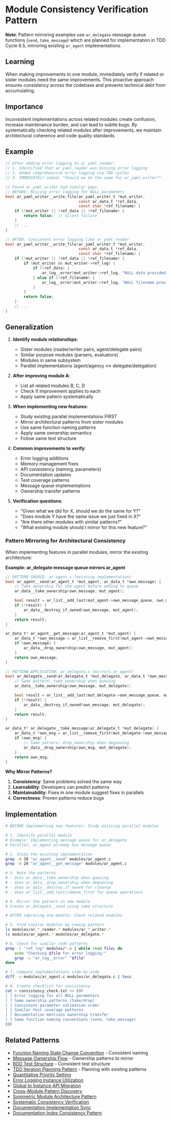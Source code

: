 # Module Consistency Verification Pattern

**Note**: Pattern mirroring examples use `ar_delegate` message queue functions (`send`, `take_message`) which are planned for implementation in TDD Cycle 6.5, mirroring existing `ar_agent` implementations.

## Learning
When making improvements to one module, immediately verify if related or sister modules need the same improvements. This proactive approach ensures consistency across the codebase and prevents technical debt from accumulating.

## Importance
Inconsistent implementations across related modules create confusion, increase maintenance burden, and can lead to subtle bugs. By systematically checking related modules after improvements, we maintain architectural coherence and code quality standards.

## Example
```c  // EXAMPLE: TDD Cycle 6.5 planned functions
// After adding error logging to ar_yaml_reader:
// 1. Identified that ar_yaml_reader was missing error logging
// 2. Added comprehensive error logging via TDD cycles
// 3. IMMEDIATELY asked: "Should we do the same for ar_yaml_writer?"

// Found ar_yaml_writer had similar gaps:
// BEFORE: Missing error logging for NULL parameters
bool ar_yaml_writer__write_file(ar_yaml_writer_t *mut_writer, 
                                const ar_data_t *ref_data, 
                                const char *ref_filename) {
    if (!mut_writer || !ref_data || !ref_filename) {
        return false;  // Silent failure
    }
    // ...
}

// AFTER: Consistent error logging like ar_yaml_reader
bool ar_yaml_writer__write_file(ar_yaml_writer_t *mut_writer,
                                const ar_data_t *ref_data,
                                const char *ref_filename) {
    if (!mut_writer || !ref_data || !ref_filename) {
        if (mut_writer && mut_writer->ref_log) {
            if (!ref_data) {
                ar_log__error(mut_writer->ref_log, "NULL data provided to YAML writer");
            } else if (!ref_filename) {
                ar_log__error(mut_writer->ref_log, "NULL filename provided to YAML writer");
            }
        }
        return false;
    }
    // ...
}
```

## Generalization
1. **Identify module relationships**:
   - Sister modules (reader/writer pairs, agent/delegate pairs)
   - Similar purpose modules (parsers, evaluators)
   - Modules in same subsystem
   - Parallel implementations (agent/agency ↔ delegate/delegation)

2. **After improving module A**:
   - List all related modules B, C, D
   - Check if improvement applies to each
   - Apply same pattern systematically

3. **When implementing new features**:
   - Study existing parallel implementations FIRST
   - Mirror architectural patterns from sister modules
   - Use same function naming patterns
   - Apply same ownership semantics
   - Follow same test structure

4. **Common improvements to verify**:
   - Error logging additions
   - Memory management fixes
   - API consistency (naming, parameters)
   - Documentation updates
   - Test coverage patterns
   - Message queue implementations
   - Ownership transfer patterns

5. **Verification questions**:
   - "Given what we did for X, should we do the same for Y?"
   - "Does module Y have the same issue we just fixed in X?"
   - "Are there other modules with similar patterns?"
   - "What existing module should I mirror for this new feature?"

### Pattern Mirroring for Architectural Consistency

When implementing features in parallel modules, mirror the existing architecture:

**Example: ar_delegate message queue mirrors ar_agent**

```c  // EXAMPLE: TDD Cycle 6.5 planned functions
// PATTERN SOURCE: ar_agent.c (existing implementation)
bool ar_agent__send(ar_agent_t *mut_agent, ar_data_t *own_message) {
    // Take ownership for the agent before adding to queue
    ar_data__take_ownership(own_message, mut_agent);

    bool result = ar_list__add_last(mut_agent->own_message_queue, own_message);
    if (!result) {
        ar_data__destroy_if_owned(own_message, mut_agent);
    }
    return result;
}

ar_data_t* ar_agent__get_message(ar_agent_t *mut_agent) {
    ar_data_t *own_message = ar_list__remove_first(mut_agent->own_message_queue);
    if (own_message) {
        ar_data__drop_ownership(own_message, mut_agent);
    }
    return own_message;
}

// PATTERN APPLICATION: ar_delegate.c (mirrors ar_agent)
bool ar_delegate__send(ar_delegate_t *mut_delegate, ar_data_t *own_message) {
    // Same pattern: take_ownership when queuing
    ar_data__take_ownership(own_message, mut_delegate);

    bool result = ar_list__add_last(mut_delegate->own_message_queue, own_message);
    if (!result) {
        ar_data__destroy_if_owned(own_message, mut_delegate);
    }
    return result;
}

ar_data_t* ar_delegate__take_message(ar_delegate_t *mut_delegate) {
    ar_data_t *own_msg = ar_list__remove_first(mut_delegate->own_message_queue);
    if (own_msg) {
        // Same pattern: drop_ownership when dequeuing
        ar_data__drop_ownership(own_msg, mut_delegate);
    }
    return own_msg;
}
```

**Why Mirror Patterns?**
1. **Consistency**: Same problems solved the same way
2. **Learnability**: Developers can predict patterns
3. **Maintainability**: Fixes in one module suggest fixes in parallels
4. **Correctness**: Proven patterns reduce bugs

## Implementation
```bash
# BEFORE implementing new features: Study existing parallel modules

# 1. Identify parallel module
# Example: Implementing message queue for ar_delegate
# Parallel: ar_agent already has message queue

# 2. Study the existing implementation
grep -A 30 "ar_agent__send" modules/ar_agent.c
grep -A 20 "ar_agent__get_message" modules/ar_agent.c

# 3. Note the patterns
# - Uses ar_data__take_ownership when queuing
# - Uses ar_data__drop_ownership when dequeuing
# - Uses ar_data__destroy_if_owned for cleanup
# - Uses ar_list__add_last/remove_first for queue operations

# 4. Mirror the pattern in new module
# Create ar_delegate__send using same structure

# AFTER improving one module: Check related modules

# 5. Find similar modules by naming pattern
ls modules/ar_*_reader.* modules/ar_*_writer.*
ls modules/ar_agent.* modules/ar_delegate.*

# 6. Check for similar code patterns
grep -l "ref_log" modules/*.c | while read file; do
    echo "Checking $file for error logging:"
    grep -c "ar_log__error" "$file"
done

# 7. Compare implementations side-by-side
diff -u modules/ar_agent.c modules/ar_delegate.c | less

# 8. Create checklist for consistency
cat > consistency_check.txt << EOF
[ ] Error logging for all NULL parameters
[ ] Same ownership patterns (take/drop)
[ ] Consistent parameter validation order
[ ] Similar test coverage patterns
[ ] Documentation mentions ownership transfer
[ ] Same function naming conventions (send, take_message)
EOF
```

## Related Patterns
- [Function Naming State Change Convention](function-naming-state-change-convention.md) - Consistent naming
- [Message Ownership Flow](message-ownership-flow.md) - Ownership patterns to mirror
- [BDD Test Structure](bdd-test-structure.md) - Consistent test structure
- [TDD Iteration Planning Pattern](tdd-iteration-planning-pattern.md) - Planning with existing patterns
- [Quantitative Priority Setting](quantitative-priority-setting.md)
- [Error Logging Instance Utilization](error-logging-instance-utilization.md)
- [Global to Instance API Migration](global-to-instance-api-migration.md)
- [Cross-Module Pattern Discovery](cross-method-pattern-discovery.md)
- [Symmetric Module Architecture Pattern](symmetric-module-architecture-pattern.md)
- [Systematic Consistency Verification](systematic-consistency-verification.md)
- [Documentation Implementation Sync](documentation-implementation-sync.md)
- [Documentation Index Consistency Pattern](documentation-index-consistency-pattern.md)